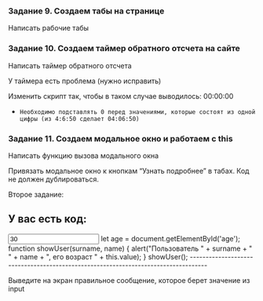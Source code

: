 ### Задание 9. Создаем табы на странице

Написать рабочие табы

### Задание 10. Создаем таймер обратного отсчета на сайте

Написать таймер обратного отсчета

У таймера есть проблема (нужно исправить)

Изменить скрипт так, чтобы в таком случае выводилось: 00:00:00 

-     Необходимо подставлять 0 перед значениями, которые состоят из одной цифры (из 4:6:50 сделает 04:06:50)

### Задание 11. Создаем модальное окно и работаем с this

Написать функцию вызова модального окна

Привязать модальное окно к кнопкам “Узнать подробнее” в табах. Код не должен дублироваться.

Второе задание:

У вас есть код:
-----------------------------------------------------------------------------------
<input id="age" value="30">
let age = document.getElementById('age');
function showUser(surname, name) {
  alert("Пользователь " + surname + " " + name + ", его возраст " + this.value);
}
showUser();
-----------------------------------------------------------------------------------

Выведите на экран правильное сообщение, которое берет значение из input

